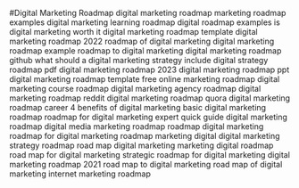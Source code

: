 #Digital Marketing Roadmap
digital marketing roadmap
marketing roadmap examples
digital marketing learning roadmap
digital roadmap examples
is digital marketing worth it
digital marketing roadmap template
digital marketing roadmap 2022
roadmap of digital marketing
digital marketing roadmap example
roadmap to digital marketing
digital marketing roadmap github
what should a digital marketing strategy include
digital strategy roadmap pdf
digital marketing roadmap 2023
digital marketing roadmap ppt
digital marketing roadmap template free
online marketing roadmap
digital marketing course roadmap
digital marketing agency roadmap
digital marketing roadmap reddit
digital marketing roadmap quora
digital marketing roadmap career
4 benefits of digital marketing
basic digital marketing roadmap
roadmap for digital marketing expert
quick guide digital marketing roadmap
digital media marketing roadmap
roadmap digital marketing
roadmap for digital marketing
roadmap marketing digital
digital marketing strategy roadmap
road map digital marketing
marketing digital roadmap
road map for digital marketing
strategic roadmap for digital marketing
digital marketing roadmap 2021
road map to digital marketing
road map of digital marketing
internet marketing roadmap
